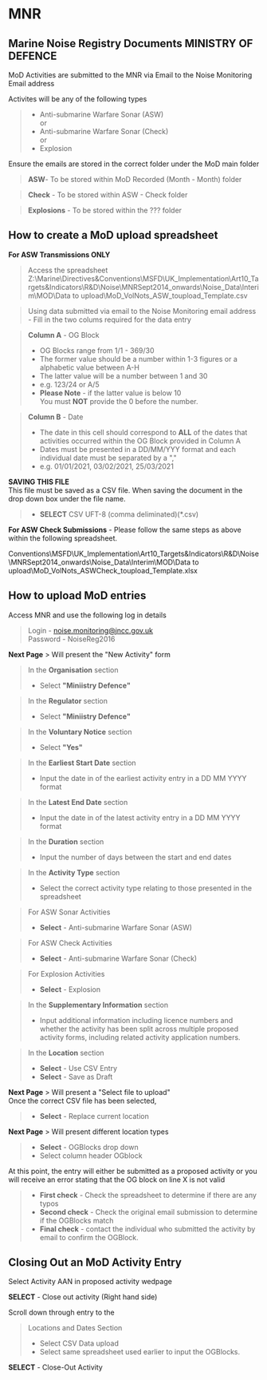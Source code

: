 # MNR
Marine Noise Registry Documents
**MINISTRY OF DEFENCE**
-------------------

MoD Activities are submitted to the MNR via Email to the Noise Monitoring Email address

Activites will be any of the following types
> - Anti-submarine Warfare Sonar (ASW)  
> or  
> - Anti-submarine Warfare Sonar (Check)  
> or  
> - Explosion  

Ensure the emails are stored in the correct folder under the MoD main folder
> **ASW**- To be stored within MoD Recorded (Month - Month) folder 

> **Check** - To be stored within ASW - Check folder
 
> **Explosions** - To be stored within the ??? folder

**How to create a MoD upload spreadsheet**
------------------------------------------

**For ASW Transmissions ONLY**  

>Access the spreadsheet
Z:\Marine\Directives&Conventions\MSFD\UK_Implementation\Art10_Targets&Indicators\R&D\Noise\MNRSept2014_onwards\Noise_Data\Interim\MOD\Data to upload\MoD_VolNots_ASW_toupload_Template.csv

> Using data submitted via email to the Noise Monitoring email address - Fill in the two colums required for the data entry

> **Column A** - OG Block  
>- OG Blocks range from 1/1 - 369/30  
>- The former value should be a number within 1-3 figures or a alphabetic value between A-H  
>- The latter value will be a number between 1 and 30
>- e.g. 123/24 or A/5
>- **Please Note** - if the latter value is below 10   
You must **NOT** provide the 0 before the number.


> **Column B** - Date  
>- The date in this cell should correspond to **ALL** of the dates that activities occurred within the OG Block provided in Column A
>- Dates must be presented in a DD/MM/YYY format and each individual date must be separated by a ","
>- e.g. 01/01/2021, 03/02/2021, 25/03/2021

**SAVING THIS FILE**  
This file must be saved as a CSV file.
When saving the document in the drop down box under the file name.
>- **SELECT** CSV UFT-8 (comma deliminated)(*.csv)

**For ASW Check Submissions** - Please follow the same steps as above within the following spreadsheet.

Conventions\MSFD\UK_Implementation\Art10_Targets&Indicators\R&D\Noise\MNRSept2014_onwards\Noise_Data\Interim\MOD\Data to upload\MoD_VolNots_ASWCheck_toupload_Template.xlsx

**How to upload MoD entries**
-----------------------------

Access MNR and use the following log in details
>Login - noise.monitoring@jncc.gov.uk  
>Password - NoiseReg2016

**Next Page** > Will present the "New Activity" form

> In the **Organisation** section  
> - Select **"Miniistry Defence"**

> In the **Regulator** section  
> - Select **"Miniistry Defence"**

> In the **Voluntary Notice** section  
> - Select **"Yes"**

> In the **Earliest Start Date** section  
> - Input the date in of the earliest activity entry in a DD MM YYYY format

> In the **Latest End Date** section  
> - Input the date in of the latest activity entry in a DD MM YYYY format

> In the **Duration** section  
> - Input the number of days between the start and end dates

> In the **Activity Type** section  
> - Select the correct activity type relating to those presented in the spreadsheet  

> For ASW Sonar Activities
> - **Select** - Anti-submarine Warfare Sonar (ASW)  

> For ASW Check Activities
> - **Select** - Anti-submarine Warfare Sonar (Check)  

> For Explosion Activities 
> - **Select** - Explosion 

> In the **Supplementary Information** section  
> - Input additional information including licence numbers and whether the activity has been split across multiple proposed activity forms, including related activity application numbers.

> In the **Location** section 
> - **Select** - Use CSV Entry  
> - **Select** - Save as Draft

**Next Page** > Will present a "Select file to upload"  
Once the correct CSV file has been selected, 
> - **Select** - Replace current location

**Next Page** > Will present different location types
> - **Select** - OGBlocks drop down
> - Select column header OGblock

At this point, the entry will either be submitted as a proposed activity or you will receive an error stating that the OG block on line X is not valid  
> - **First check** - Check the spreadsheet to determine if there are any typos
> - **Second check** - Check the original email submission to determine if the OGBlocks match
> - **Final check** - contact the individual who submitted the activity by email to confirm the OGBlock.

Closing Out an MoD Activity Entry
------------------------

Select Activity AAN in proposed activity wedpage

**SELECT** - Close out activity (Right hand side)

Scroll down through entry to the 
> Locations and Dates Section
> - Select CSV Data upload
> - Select same spreadsheet used earlier to input the OGBlocks.

**SELECT** - Close-Out Activity
